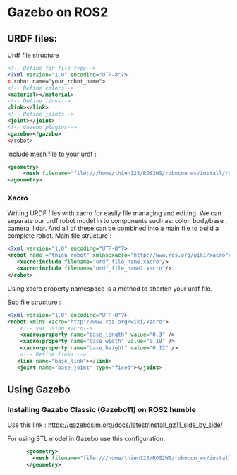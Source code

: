 # Gazebo on ROS2

## URDF files:

Urdf file structure 
```xml
<!-- Define for file type-->
<?xml version="1.0" encoding="UTF-8"?>
< robot name="your_robot_name">
<!-- Define colors-->
<material></material>
<!-- Define links-->
<link></link>
<!-- Define joints-->
<joint></joint>
<!-- Gazebo plugins-->
<gazebo></gazebo>
</robot>
```

Include mesh file to your urdf :
```xml
<geometry>
     <mesh filename="file:///home/thien123/ROS2WS/robocon_ws/install/robot_description/share/robot_description/mesh/sensors/lds.stl" scale="0.001 0.001 0.001"/>
</geometry>
```


### Xacro
Writing URDF files with xacro for easily file managing and editing.
We can separate our urdf robot model in to components such as: color, body/base , camera, lidar. And all of these can be combined into a main file to build a complete robot.
Main file structure :
 ```xml
<?xml version="1.0" encoding="UTF-8"?>
<robot name ="thien_robot" xmlns:xacro="http://www.ros.org/wiki/xacro">
    <xacro:include filename="urdf_file_name.xacro"/>
    <xacro:include filename="urdf_file_name2.xacro"/>
</robot>
```
Using xacro property namespace is a method to shorten your urdf file.

Sub file structure : 
```xml
<?xml version="1.0" encoding="UTF-8"?>
<robot xmlns:xacro="http://www.ros.org/wiki/xacro">
    <!-- var using xacro--> 
    <xacro:property name="base_length" value="0.3" />
    <xacro:property name="base_width" value="0.19" />
    <xacro:property name="base_height" value="0.12" />
    <!-- Define links -->
   <link name="base_link"></link>
   <joint name="base_joint" type="fixed"></joint>
```



## Using Gazebo

### Installing Gazabo Classic (Gazebo11) on ROS2 humble

Use this link :   https://gazebosim.org/docs/latest/install_gz11_side_by_side/
 
 For using STL model in Gazebo use this configuration:
```xml
      <geometry>
        <mesh filename="file:///home/thien123/ROS2WS/robocon_ws/install/robot_description/share/robot_description/mesh/sensors/lds.stl" scale="0.001 0.001 0.001"/>
      </geometry>
```
